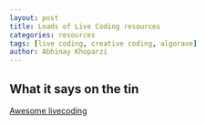 ```yaml
---
layout: post
title: Loads of Live Coding resources
categories: resources
tags: [live coding, creative coding, algorave]
author: Abhinay Khoparzi
---
```

## What it says on the tin

[Awesome livecoding](https://github.com/lvm/awesome-livecoding)
